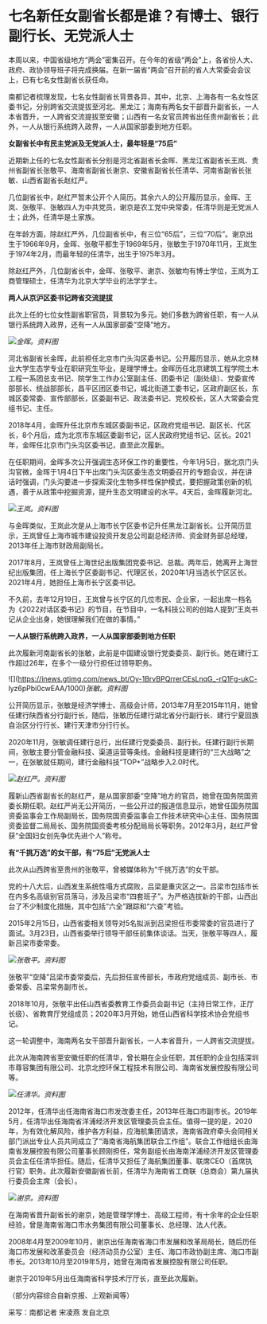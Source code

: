 # 七名新任女副省长都是谁？有博士、银行副行长、无党派人士

本周以来，中国省级地方“两会”密集召开。在今年的省级“两会”上，各省份人大、政府、政协领导班子将完成换届。在新一届省“两会”召开前的省人大常委会会议上，已有七名女性副省长获任命。

南都记者梳理发现，七名女性副省长背景各异，其中，北京、上海各有一名女性区委书记，分别跨省交流提拔至河北、黑龙江；海南有两名女干部晋升副省长，一人本省晋升，一人跨省交流提拔至安徽；山西有一名女官员跨省出任贵州副省长；此外，一人从银行系统跨入政界，一人从国家部委到地方任职。

**女副省长中有民主党派及无党派人士，最年轻是“75后”**

近期新上任的七名女性副省长分别是河北省副省长金晖、黑龙江省副省长王岚、贵州省副省长张敬平、海南省副省长谢京、安徽省副省长任清华、河南省副省长张敏、山西省副省长赵红严。

几位副省长中，赵红严暂未公开个人简历。其余六人的公开履历显示，金晖、王岚、张敬平、张敏四人为中共党员，谢京是农工党中央常委，任清华则是无党派人士；此外，任清华是土家族。

在年龄方面，除赵红严外，几位副省长中，有三位“65后”，三位“70后”。谢京出生于1966年9月，金晖、张敬平都生于1969年5月，张敏生于1970年11月，王岚生于1974年2月，而最年轻的任清华，出生于1975年3月。

除赵红严外，几位副省长中，金晖、张敬平、谢京、张敏均有博士学位，王岚为工商管理硕士，任清华为北京大学毕业的法学学士。

**两人从京沪区委书记跨省交流提拔**

此次上任的七位女性副省职官员，背景较为多元。她们多数为跨省任职，有一人从银行系统跨入政界，还有一人从国家部委“空降”地方。

![](https://inews.gtimg.com/news_bt/O0EZSKCXBdUMdFWNGQTR3u_665UnA4YpqHpgBDhLrC1EUAA/1000)_金晖。资料图_

河北省副省长金晖，此前担任北京市门头沟区委书记。公开履历显示，她从北京林业大学生态学专业在职研究生毕业，是理学博士。金晖历任北京建筑工程学院土木工程一系团总支书记、院学生工作办公室副主任、团委书记（副处级）、党委宣传部部长、统战部部长，昌平区团区委书记，城北街道工委书记，区政府副区长，东城区委常委、宣传部部长，区委副书记、政法委书记、党校校长，区人大常委会党组书记、主任。

2018年4月，金晖升任北京市东城区委副书记，区政府党组书记、副区长、代区长，8个月后，成为北京市东城区委副书记，区人民政府党组书记、区长。2021年，金晖任北京市门头沟区委书记，直至此次履新。

在任职期间，金晖多次公开强调生态环保工作的重要性，今年1月5日，据北京门头沟官微，金晖于1月4日下午出席门头沟区委生态文明委召开的专题会议，并在讲话时强调，门头沟要进一步探索深化生物多样性保护模式，要把握政策创新的机遇，善于从政策中挖掘资源，提升生态文明建设的水平。4天后，金晖履新河北。

![](https://inews.gtimg.com/news_bt/OFf4WBbgjQr8L6l0-1CvD5Ju2HJkD2r4HG3VM__TGeY3MAA/1000)_王岚。资料图_

与金晖类似，王岚此次是从上海市长宁区委书记升任黑龙江副省长。公开简历显示，王岚曾任上海市城市建设投资开发总公司副总经济师、资金财务部总经理，2013年任上海市财政局副局长。

2017年8月，王岚曾任上海世纪出版集团党委书记、总裁。两年后，她离开上海世纪出版集团，任上海长宁区委副书记、代理区长，2020年1月当选长宁区区长。2021年4月，她担任上海市长宁区委书记。

不久前，去年12月19日，王岚曾与长宁区的几位市民、企业家，一起出席一档名为《2022对话区委书记》的节目，在节目中，一名科技公司的创始人提到“王岚书记从企业出身，她很理解我们在做的事情。”

**一人从银行系统跨入政界，一人从国家部委到地方任职**

此次履新河南副省长的张敏，此前是中国建设银行党委委员、副行长。她在建行工作超过26年，在多个一级分行担任过领导职务。

![](https://inews.gtimg.com/news_bt/Oy-1BrvBPQrrerCEsLnqG_-rQ1Fg-ukC-
lyz6pPbi0cwEAA/1000)_张敏。资料图_

公开简历显示，张敏是经济学博士、高级会计师，2013年7月至2015年11月，她曾任建行陕西省分行副行长，随后，张敏历任建行湖北省分行副行长、建行宁夏回族自治区分行行长、建行天津市分行行长。

2020年11月，张敏调任建行总行，出任建行党委委员、副行长。任建行副行长期间，张敏主要分管金融科技、渠道运营等条线。金融科技是建行的“三大战略”之一，在张敏就任期间，建行金融科技“TOP+”战略步入2.0时代。

![](https://inews.gtimg.com/news_bt/OUByHL7IA0IuGglh3nGjIaWtmPxzDaiTgGYAcQDs4bZSQAA/1000)_赵红严。资料图_

履新山西省副省长的赵红严，是从国家部委“空降”地方的官员，她曾在国务院国资委长期任职。赵红严尚无公开简历，一些公开过的报道信息显示，她曾任国务院国资委监事会工作局副局长，国务院国资委监事会工作技术研究中心主任、国务院国资委监督二局局长、国务院国资委考核分配局局长等职务。2012年3月，赵红严曾获“全国妇女创先争优先进个人”称号。

**有“千挑万选”的女干部，有“75后”无党派人士**

此次从山西跨省至贵州的张敬平，曾被媒体称为“千挑万选”的女干部。

党的十八大后，山西发生系统性塌方式腐败，吕梁是重灾区之一。吕梁市包括市长在内多名高级别官员落马，涉及吕梁市“四套班子”。为严格选拔新的干部，山西出台了不少制度化措施，其中包括“六全”跟踪和“六查”考验。

2015年2月15日，山西省委相关领导对5名拟派到吕梁担任市委常委的官员进行了面试。3月23日，山西省委举行领导干部任前集体谈话。当天，张敬平等四人，履新吕梁市委常委。

![](https://inews.gtimg.com/news_bt/OQsU5lvyq5CGDIE3ZXA9KaaTv7L7UbowKoBaB04gr_c5EAA/1000)_张敬平。资料图_

张敬平“空降”吕梁市委常委后，先后担任宣传部长，市政府党组成员、副市长、市委常委、吕梁常务副市长。

2018年10月，张敬平出任山西省委教育工作委员会副书记（主持日常工作，正厅长级）、省教育厅党组成员；2020年3月开始，她任山西省科学技术协会党组书记。

这一轮调整中，海南两名女干部晋升副省长，一人本省晋升，一人跨省交流提拔。

此次从海南跨省至安徽任职的任清华，曾长期在企业任职，其任职的企业包括深圳市尊容集团有限公司、北京北控环保工程技术有限公司、海南省发展控股有限公司等。

![](https://inews.gtimg.com/news_bt/OpwM_MeO0gs30YDI2bdy40ACudbNF2mX4G7267B54uoHgAA/1000)_任清华。资料图_

2012年，任清华出任海南省海口市发改委主任，2013年任海口市副市长。2019年5月，任清华出任海南省洋浦经济开发区管理委员会主任。值得一提的是，2020年，为有效化解风险，维护各方利益，应海航集团请求，海南省政府牵头会同相关部门派出专业人员共同成立了“海南省海航集团联合工作组”。联合工作组组长由海南省发展控股有限公司董事长顾刚担任，常务副组长由海南洋浦经济开发区管理委员会主任任清华担任。随后，任清华又担任了海航集团董事、联席CEO（首席执行官）职务。此次履新安徽副省长前，任清华为海南省工商联（总商会）第九届执行委员会主席（会长）。

![](https://inews.gtimg.com/news_bt/OtlN5PabckSV4oFPA5wfhdg6yaKzpUjAKOCU3vHg3SCxUAA/1000)_谢京。资料图_

在海南省晋升副省长的谢京，她是管理学博士、高级工程师，有十余年的企业任职经验，曾是海南省海口市水务集团有限公司董事长、总经理、法人代表。

2008年4月至2009年10月，谢京出任海南省海口市发展和改革局局长，随后历任海口市发展和改革委员会（经济动员办公室）主任、海口市政协副主席、海口市副市长。2013年10月至2019年5月，她曾在海南省发展控股有限公司任职。

谢京于2019年5月出任海南省科学技术厅厅长，直至此次履新。

（部分内容综合自新京报、上观新闻等）

采写：南都记者 宋凌燕 发自北京

